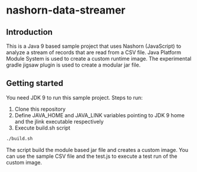 # nashorn-data-streamer
## Introduction
This is a Java 9 based sample project that uses Nashorn (JavaScript) to analyze a stream of records that are read from a CSV file.
Java Platform Module System is used to create a custom runtime image. The experimental gradle jigsaw plugin is used to create a modular jar file. 

## Getting started
You need JDK 9 to run this sample project. Steps to run:
1. Clone this repository
2. Define JAVA_HOME and JAVA_LINK variables pointing to JDK 9 home and the jlink executable respectively
3. Execute build.sh script

```bash
./build.sh
```

The script build the module based jar file and creates a custom image. You can use the sample CSV file and the test.js to execute a test run of the custom image.
